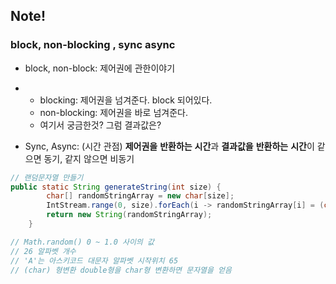 ## Note! 



### block, non-blocking , sync async

- block, non-block: 제어권에 관한이야기

- - blocking: 제어권을 넘겨준다. block 되어있다. 
  - non-blocking: 제어권을 바로 넘겨준다. 
  - 여기서 궁금한것? 그럼 결과값은? 

- Sync, Async: (시간 관점) **제어권을** **반환하는** **시간**과 **결과값을** **반환하는** **시간**이 같으면 동기, 같지 않으면 비동기





```java
// 랜덤문자열 만들기 
public static String generateString(int size) {
        char[] randomStringArray = new char[size];
        IntStream.range(0, size).forEach(i -> randomStringArray[i] = (char) (Math.random() * 26 + 'A'));
        return new String(randomStringArray);
    }

// Math.random() 0 ~ 1.0 사이의 값 
// 26 알파벳 개수 
// 'A'는 아스키코드 대문자 알파벳 시작위치 65
// (char) 형변환 double형을 char형 변환하면 문자열을 얻음
```

